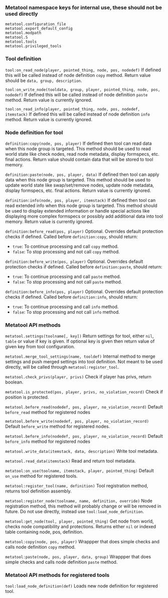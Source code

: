 ### Metatool namespace keys for internal use, these should not be used directly

```
metatool.configuration_file
metatool.export_default_config
metatool.modpath
metatool.S
metatool.tools
metatool.privileged_tools
```

### Tool definition

`tool:on_read_node(player, pointed_thing, node, pos, nodedef)`
If defined this will be called instead of node definition `copy` method.
Return value should be `data, group, description`.

`tool:on_write_node(tooldata, group, player, pointed_thing, node, pos, nodedef)`
If defined this will be called instead of node definition `paste` method.
Return value is currently ignored.

`tool:on_read_info(player, pointed_thing, node, pos, nodedef, itemstack)`
If defined this will be called instead of node definition `info` method.
Return value is currently ignored.

### Node definition for tool

`definition:copy(node, pos, player)`
If defined then tool can read data when this node group is targeted.
This method should be used to read world state like check nodes,
read node metadata, display formspecs, etc. final actions.
Return value should contain data that will be stored to tool memory.

`definition:paste(node, pos, player, data)`
If defined then tool can apply data when this node group is targeted.
This method should be used to update world state like swap/set/remove
nodes, update node metadata, display formspecs, etc. final actions.
Return value is currently ignored.

`definition:info(node, pos, player, itemstack)`
If defined then tool can read extended info when this node group is targeted.
This method should be used to display extended information or handle special
actions like displaying more complex formspecs or possibly add additional
data into tool memory.
Return value is currently ignored.

`definition:before_read(pos, player)`
Optional. Overrides default protection checks if defined.
Called before `definition:copy`, should return:
* `true`: To continue processing and call `copy` method.
* `false`: To stop processing and not call `copy` method.

`definition:before_write(pos, player)`
Optional. Overrides default protection checks if defined.
Called before `definition:paste`, should return:
* `true`: To continue processing and call `paste` method.
* `false`: To stop processing and not call `paste` method.

`definition:before_info(pos, player)`
Optional. Overrides default protection checks if defined.
Called before `definition:info`, should return:
* `true`: To continue processing and call `info` method.
* `false`: To stop processing and not call `info` method.

### Metatool API methods

`metatool.settings(toolname[, key])`
Return settings for tool, either `nil`, `table` or value if key is given.
If optional key is given then return value of given key from tool configuration.

`metatool.merge_tool_settings(name, tooldef)`
Internal method to merge settings and push merged settings into tool definition.
Not meant to be used directly, will be called through `metatool:register_tool`.

`metatool.check_privs(player, privs)`
Check if player has privs, return boolean.

`metatool.is_protected(pos, player, privs, no_violation_record)`
Check if position is protected.

`metatool.before_read(nodedef, pos, player, no_violation_record)`
Default `before_read` method for registered nodes

`metatool.before_write(nodedef, pos, player, no_violation_record)`
Default `before_write` method for registered nodes.

`metatool.before_info(nodedef, pos, player, no_violation_record)`
Default `before_info` method for registered nodes

`metatool.write_data(itemstack, data, description)`
Write tool metadata.

`metatool.read_data(itemstack)`
Read and return tool metadata.

`metatool:on_use(toolname, itemstack, player, pointed_thing)`
Default `on_use` method for registered tools.

`metatool:register_tool(name, definition)`
Tool registration method, returns tool definition assembly.

`metatool:register_node(toolname, name, definition, override)`
Node registration method, this method will probably change or will be removed in future.
Do not use directly, instead use `tool:load_node_definition`.

`metatool:get_node(tool, player, pointed_thing)`
Get node from world, checks node compatibility and protections.
Returns either `nil` or indexed table containing node, pos, definition.

`metatool:copy(node, pos, player)`
Wrappper that does simple checks and calls node definition `copy` method.

`metatool:paste(node, pos, player, data, group)`
Wrappper that does simple checks and calls node definition `paste` method.

### Metatool API methods for registered tools

`tool:load_node_definition(def)`
Loads new node definition for registered tool.
